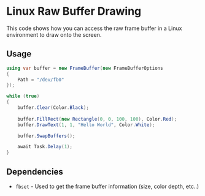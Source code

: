 # Linux Raw Buffer Drawing
This code shows how you can access the raw frame buffer in a Linux environment to draw onto the screen.

## Usage
```cs
using var buffer = new FrameBuffer(new FrameBufferOptions
{
    Path = "/dev/fb0"
});

while (true)
{
    buffer.Clear(Color.Black);
    
    buffer.FillRect(new Rectangle(0, 0, 100, 100), Color.Red);
    buffer.DrawText(1, 1, "Hello World", Color.White);

    buffer.SwapBuffers();

    await Task.Delay(1);
}
```

## Dependencies
- `fbset` - Used to get the frame buffer information (size, color depth, etc..)